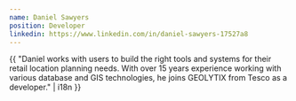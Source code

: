 ```yaml
---
name: Daniel Sawyers
position: Developer
linkedin: https://www.linkedin.com/in/daniel-sawyers-17527a8
---
```


{{ "Daniel works with users to build the right tools and systems for their retail location planning needs. With over 15 years experience working with various database and GIS technologies, he joins GEOLYTIX from Tesco as a developer." | i18n }}
